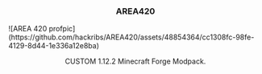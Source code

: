 <h3 align="center">AREA420</h3>
![AREA 420 profpic](https://github.com/hackribs/AREA420/assets/48854364/cc1308fc-98fe-4129-8d44-1e336a12e8ba)
<p align="center">
    CUSTOM 1.12.2 Minecraft Forge Modpack.
